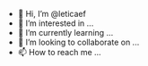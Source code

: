 - 👋 Hi, I’m @leticaef
- 👀 I’m interested in ...
- 🌱 I’m currently learning ...
- 💞️ I’m looking to collaborate on ...
- 📫 How to reach me ...

<!---
leticaef/leticaef is a ✨ special ✨ repository because its `README.md` (this file) appears on your GitHub profile.
You can click the Preview link to take a look at your changes.
--->
